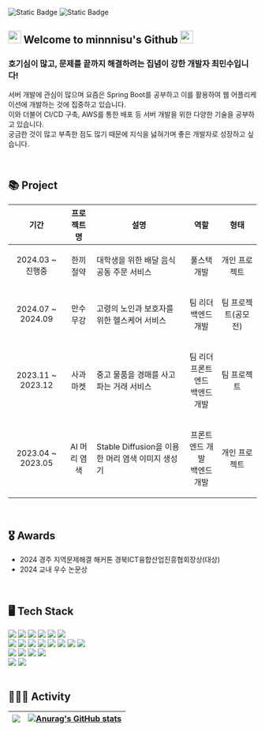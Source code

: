 <img alt="Static Badge" src="https://img.shields.io/badge/velog-20C997?logo=velog&logoColor=white&link=https%3A%2F%2Fvelog.io%2F%40developer-daily%2Fposts"> <img alt="Static Badge" src="https://img.shields.io/badge/mine52100%40naver.com-%2303C75A?logo=naver&logoColor=white">


## <img src="https://github.com/user-attachments/assets/b1fb013c-6fed-4254-892d-41c8ad8ae760" width=26>  Welcome to minnnisu's Github  <img src="https://github.com/user-attachments/assets/f3e67c1f-479e-4bf8-88d8-cb72140bb010" width="26">

### 호기심이 많고, 문제를 끝까지 해결하려는 집념이 강한 개발자 최민수입니다! <br/>
서버 개발에 관심이 많으며 요즘은 Spring Boot를 공부하고 이를 활용하여 웹 어플리케이션에 개발하는 것에 집중하고 있습니다. <br/>
이와 더불어 CI/CD 구축, AWS를 통한 배포 등 서버 개발을 위한 다양한 기술을 공부하고 있습니다. <br/>
궁금한 것이 많고 부족한 점도 많기 때문에 지식을 넗혀가며 좋은 개발자로 성장하고 싶습니다.

<br/>

## 📚 Project
| 기간 | 프로젝트명 | 설명 | 역할 | 형태 |
|-----|---------|-----|-----|-----|
| <p align="center"> 2024.03 ~ 진행중 </p> | <p align="center"> 한끼절약 </p> | 대학생을 위한 배달 음식 공동 주문 서비스 | <p align="center"> 풀스택 개발 </p> | <p align="center"> 개인 프로젝트 </p> |
| <p align="center"> 2024.07 ~ 2024.09 </p> | <p align="center"> 만수무강 </p> | 고령의 노인과 보호자를 위한 헬스케어 서비스 | <p align="center"> 팀 리더 <br/> 백엔드 개발 </p> | <p align="center"> 팀 프로젝트(공모전) </p> |
| <p align="center"> 2023.11 ~ 2023.12 </p> | <p align="center"> 사과마켓 </p> | 중고 물품을 경매를 사고 파는 거래 서비스 | <p align="center"> 팀 리더 <br/> 프론트엔드 <br/> 백엔드 개발 </p> | <p align="center"> 팀 프로젝트 </p> |
| <p align="center"> 2023.04 ~ 2023.05 </p> | <p align="center"> AI 머리 염색 </p> | Stable Diffusion을 이용한 머리 염색 이미지 생성기 | <p align="center"> 프론트엔드 개발 <br/> 백엔드 개발 </p> | <p align="center"> 개인 프로젝트 </p> |

<br/>

## 🎖️ Awards
- 2024 경주 지역문제해결 해커톤 경북ICT융합산업진흥협회장상(대상)
- 2024 교내 우수 논문상

<br/>
  
## 🖥️ Tech Stack
<div>
<img src="https://img.shields.io/badge/springboot-6DB33F?style=for-the-badge&logo=Spring Boot&logoColor=white"> 
<img src="https://img.shields.io/badge/node.js-339933?style=for-the-badge&logo=Node.js&logoColor=white">
<img src="https://img.shields.io/badge/React-61DAFB?style=for-the-badge&logo=React&logoColor=black"> 
<img src="https://img.shields.io/badge/Flutter-02569B?style=for-the-badge&logo=Flutter&logoColor=white">
<img src="https://img.shields.io/badge/nginx-009639?style=for-the-badge&logo=nginx&logoColor=white">
<img src="https://img.shields.io/badge/apache tomcat-F8DC75?style=for-the-badge&logo=apachetomcat&logoColor=black">
<br/>

<img src="https://img.shields.io/badge/mysql-4479A1?style=for-the-badge&logo=MySQL&logoColor=white"> 
<img src="https://img.shields.io/badge/mongodb-47A248?style=for-the-badge&logo=mongodb&logoColor=white"> 
<img src="https://img.shields.io/badge/SQL SERVER-41454A?style=for-the-badge&logoColor=white"> 
<img src="https://img.shields.io/badge/git-F05032?style=for-the-badge&logo=git&logoColor=white">
<img src="https://img.shields.io/badge/github-181717?style=for-the-badge&logo=github&logoColor=white">
<img src="https://img.shields.io/badge/docker-2496ED?style=for-the-badge&logo=docker&logoColor=white">  
<img src="https://img.shields.io/badge/linux-FCC624?style=for-the-badge&logo=linux&logoColor=black">  
<img src="https://img.shields.io/badge/ubuntu-E95420?style=for-the-badge&logo=ubuntu&logoColor=white">
<br/>

<img src="https://img.shields.io/badge/aws-FF9900?style=for-the-badge&logo=amazonwebservices&logoColor=black">
<img src="https://img.shields.io/badge/S3-569A31?style=for-the-badge&logo=amazons3&logoColor=black">
<img src="https://img.shields.io/badge/ec2-FF9900?style=for-the-badge&logo=amazonec2&logoColor=black">
<img src="https://img.shields.io/badge/firebase-DD2C00?style=for-the-badge&logo=firebase&logoColor=black">
<br/>

<img src="https://img.shields.io/badge/figma-F24E1E?style=for-the-badge&logo=figma&logoColor=black">
<img src="https://img.shields.io/badge/notion-FFFFFF?style=for-the-badge&logo=notion&logoColor=black">


<br/>
<br/>
</div>

## 🧑🏻‍💻 Activity
| ![](http://github-profile-summary-cards.vercel.app/api/cards/profile-details?username=minnnisu&theme=dark) | [![Anurag's GitHub stats](https://github-readme-stats.vercel.app/api?username=minnnisu&theme=dark)](https://github.com/anuraghazra/github-readme-stats) |
| ------------- | ------------- |
